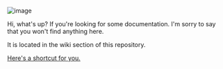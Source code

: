 ![image](https://github.com/shoganaich/azure-osticket/assets/112911007/bb29a051-adcc-4712-a879-4b17103d644f)

Hi, what's up? If you're looking for some documentation. I'm sorry to say that you won't find anything here.

It is located in the wiki section of this repository.

[Here's a shortcut for you.](https://github.com/shoganaich/azure-osticket/wiki)

